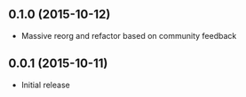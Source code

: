 ## 0.1.0 (2015-10-12)
* Massive reorg and refactor based on community feedback

## 0.0.1 (2015-10-11)
* Initial release
